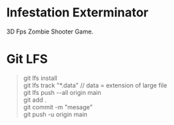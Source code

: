 # Infestation Exterminator
 3D Fps Zombie Shooter Game.

# Git LFS
> git lfs install\
> git lfs track "*.data" // data = extension of large file\
> git lfs push --all origin main\
> git add .\
> git commit -m "mesage"\
> git push -u origin main